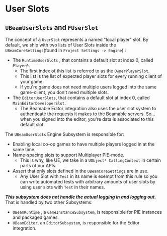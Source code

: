 ﻿# User Slots

## `UBeamUserSlots` and `FUserSlot`
The concept of a `UserSlot` represents a named "local player" slot. By default, we ship with two lists of User Slots inside the `UBeamCoreSettings`(found in `Project Settings -> Engine`) :

- The `RuntimeUserSlots` , that contains a default slot at index 0, called `Player0`.
    - The first index of this list is referred to as the `OwnerPlayerSlot`.
    - This list is the list of expected player slots for every running client of your game.
    - If you're game does not need multiple users logged into the same game-client, you don't need multiple slots.
- The `EditorUserSlots`, that contains a default slot at index 0, called `MainEditorDeveloperSlot`.
    - The Beamable Editor integration also uses the user slot system to authenticate the requests it makes to the Beamable servers. So... when you signed into the editor, you're data is associated to this default slot.

The `UBeamUserSlots` Engine Subsystem is responsible for:

- Enabling local co-op games to have multiple players logged in at the same time.
- Name-spacing slots to support Multiplayer PIE-mode.
    - This is why, like UE, we take in a `UObject* CallingContext` in certain parts of our APIs.
- Assert that only slots defined in the `UBeamCoreSettings` are in use.
    - Any User Slot with `Test` in its name is exempt from this rule so you can write automated tests with arbitrary amounts of user slots by using user slots with `Test` in their names.

***This subsystem does not handle the actual logging in and logging out.*** That is handled by two other Subsystems:

- `UBeamRuntime` , a `GameInstanceSubsystem`, is responsible for PIE instances and packaged games.
- `UBeamEditor`, an `EditorSubsystem`, is responsible for the Editor integration.
